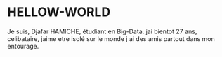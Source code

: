 # HELLOW-WORLD
Je suis, Djafar HAMICHE, étudiant en Big-Data.
jai bientot 27 ans, celibataire, jaime etre isolé sur le monde 
j ai  des amis partout dans mon entourage.
